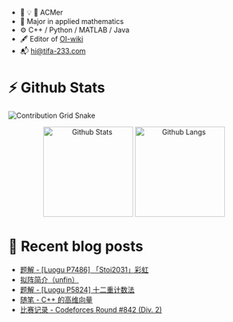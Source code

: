 - :thought_balloon: :bulb: :balloon: ACMer
- :book: Major in applied mathematics
- :gear: C++ / Python / MATLAB / Java
- :fountain_pen: Editor of [OI-wiki](https://github.com/OI-wiki/)
- :mailbox_with_mail: <hi@tifa-233.com>

# :zap: Github Stats

<picture>
  <source media="(prefers-color-scheme: dark)" srcset="https://raw.githubusercontent.com/Tiphereth-A/Tiphereth-A/contribution-grid-snake/github-contribution-grid-snake-dark.svg">
  <source media="(prefers-color-scheme: light)" srcset="https://raw.githubusercontent.com/Tiphereth-A/Tiphereth-A/contribution-grid-snake/github-contribution-grid-snake.svg">
  <img alt="Contribution Grid Snake" src="https://raw.githubusercontent.com/Tiphereth-A/Tiphereth-A/contribution-grid-snake/github-contribution-grid-snake.svg">
</picture>

<p align="center">
  <picture>
    <source media="(prefers-color-scheme: dark)" height="180em" srcset="https://raw.githubusercontent.com/Tiphereth-A/Tiphereth-A/stats-langs/github-stats-dark.svg">
    <source media="(prefers-color-scheme: light)" height="180em" srcset="https://raw.githubusercontent.com/Tiphereth-A/Tiphereth-A/stats-langs/github-stats.svg">
    <img alt="Github Stats" src="https://raw.githubusercontent.com/Tiphereth-A/Tiphereth-A/stats-langs/github-stats.svg">
  </picture>
  <picture>
    <source media="(prefers-color-scheme: dark)" height="180em" srcset="https://raw.githubusercontent.com/Tiphereth-A/Tiphereth-A/stats-langs/github-langs-dark.svg">
    <source media="(prefers-color-scheme: light)" height="180em" srcset="https://raw.githubusercontent.com/Tiphereth-A/Tiphereth-A/stats-langs/github-langs.svg">
    <img alt="Github Langs" src="https://raw.githubusercontent.com/Tiphereth-A/Tiphereth-A/stats-langs/github-langs.svg">
  </picture>
</p>

# :page_with_curl: Recent blog posts
<!-- BLOG-POST-LIST:START -->
- [题解 - [Luogu P7486] 「Stoi2031」彩虹](https://tifa-233.com/archives/luogu-p7486/)
- [拟阵简介（unfin）](https://tifa-233.com/archives/matroid/)
- [题解 - [Luogu P5824] 十二重计数法](https://tifa-233.com/archives/luogu-p5824/)
- [随笔 - C++ 的高维向量](https://tifa-233.com/archives/draft-025/)
- [比赛记录 - Codeforces Round #842 &lpar;Div. 2&rpar;](https://tifa-233.com/archives/cf1768/)
<!-- BLOG-POST-LIST:END -->

<!--
**Tiphereth-A/Tiphereth-A** is a ✨ _special_ ✨ repository because its `README.md` (this file) appears on your GitHub profile.

Here are some ideas to get you started:

- 🔭 I’m currently working on ...
- 🌱 I’m currently learning ...
- 👯 I’m looking to collaborate on ...
- 🤔 I’m looking for help with ...
- 💬 Ask me about ...
- 📫 How to reach me: ...
- 😄 Pronouns: ...
- ⚡ Fun fact: ...
-->
